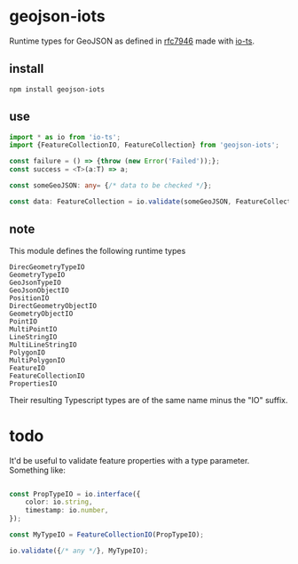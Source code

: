 # geojson-iots
Runtime types for GeoJSON as defined in [rfc7946](https://tools.ietf.org/html/rfc7946) made with [io-ts](https://github.com/gcanti/io-ts).

## install

```
npm install geojson-iots
```

## use

```ts
import * as io from 'io-ts';
import {FeatureCollectionIO, FeatureCollection} from 'geojson-iots';

const failure = () => {throw (new Error('Failed'));};
const success = <T>(a:T) => a;

const someGeoJSON: any= {/* data to be checked */};

const data: FeatureCollection = io.validate(someGeoJSON, FeatureCollectionIO).fold(failure, success);
```

## note

This module defines the following runtime types

```
DirecGeometryTypeIO
GeometryTypeIO
GeoJsonTypeIO
GeoJsonObjectIO
PositionIO
DirectGeometryObjectIO
GeometryObjectIO
PointIO
MultiPointIO
LineStringIO
MultiLineStringIO
PolygonIO
MultiPolygonIO
FeatureIO
FeatureCollectionIO
PropertiesIO
```

Their resulting Typescript types are of the same name minus the "IO" suffix.


# todo

It'd be useful to validate feature properties with a type parameter. Something like:
```ts

const PropTypeIO = io.interface({
    color: io.string,
    timestamp: io.number,
});

const MyTypeIO = FeatureCollectionIO(PropTypeIO);

io.validate({/* any */}, MyTypeIO);


```
